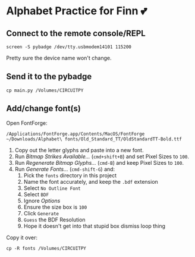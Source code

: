 Alphabet Practice for Finn 💕
=============================

Connect to the remote console/REPL
----------------------------------

```console
screen -S pybadge /dev/tty.usbmodem14101 115200
```

Pretty sure the device name won't change.

Send it to the pybadge
----------------------

```console
cp main.py /Volumes/CIRCUITPY
```

Add/change font(s)
------------------

Open FontForge:

```console
/Applications/FontForge.app/Contents/MacOS/FontForge ~/Downloads/Alphabet\ fonts/Old_Standard_TT/OldStandardTT-Bold.ttf
```

1. Copy out the letter glyphs and paste into a new font.
2. Run _Bitmap Strikes Available..._ (`cmd+shift+B`) and set Pixel Sizes to `100`.
3. Run _Regenerate Bitmap Glyphs..._ (`cmd-B`) and keep Pixel Sizes to `100`.
4. Run _Generate Fonts..._ (`cmd-shift-G`) and:
   1. Pick the `fonts` directory in this project
   2. Name the font accurately, and keep the `.bdf` extension
   3. Select `No Outline Font`
   4. Select `BDF`
   5. Ignore _Options_
   6. Ensure the size box is `100`
   7. Click `Generate`
   8. `Guess` the BDF Resolution
   9. Hope it doesn't get into that stupid box dismiss loop thing

Copy it over:

```console
cp -R fonts /Volumes/CIRCUITPY
```
